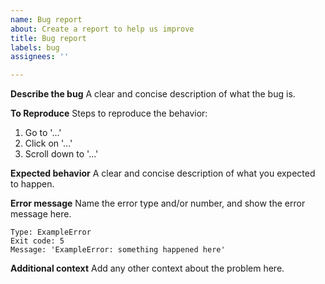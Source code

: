 ```yaml
---
name: Bug report
about: Create a report to help us improve
title: Bug report
labels: bug
assignees: ''

---
```


**Describe the bug**
A clear and concise description of what the bug is.

**To Reproduce**
Steps to reproduce the behavior:
  
1. Go to '...'
2. Click on '...'
3. Scroll down to '...'

**Expected behavior**
A clear and concise description of what you expected to happen.

**Error message**
Name the error type and/or number, and show the error message here.

```
Type: ExampleError
Exit code: 5
Message: 'ExampleError: something happened here'
```

**Additional context**
Add any other context about the problem here.
